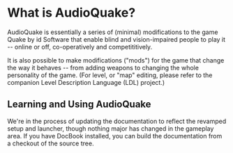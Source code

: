What is AudioQuake?
====================

AudioQuake is essentially a series of (minimal) modifications to the game Quake by id Software that enable blind and vision-impaired people to play it -- online or off, co-operatively and competititively.

It is also possible to make modifications ("mods") for the game that change the way it behaves -- from adding weapons to changing the whole personality of the game.  (For level, or "map" editing, please refer to the companion Level Description Language (LDL) project.)

Learning and Using AudioQuake
------------------------------

We're in the process of updating the documentation to reflect the revamped setup and launcher, though nothing major has changed in the gameplay area.  If you have DocBook installed, you can build the documentation from a checkout of the source tree.
